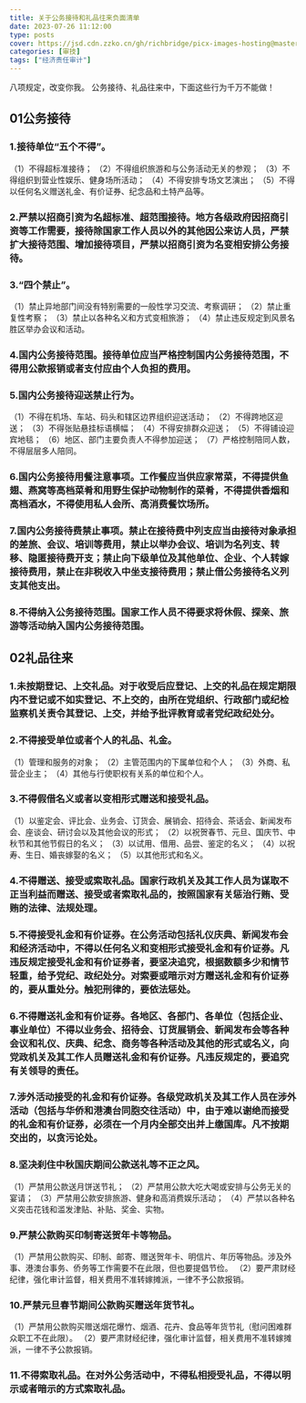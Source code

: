 ```yaml
---
title: 关于公务接待和礼品往来负面清单
date: 2023-07-26 11:12:00
type: posts
cover: https://jsd.cdn.zzko.cn/gh/richbridge/picx-images-hosting@master/thumbnail/audit.avif
categories: [审技]
tags: ["经济责任审计"]
---
```



八项规定，改变你我。
公务接待、礼品往来中，下面这些行为千万不能做！

## 01公务接待

### 1.接待单位“五个不得”。

（1）不得超标准接待；
（2）不得组织旅游和与公务活动无关的参观；
（3）不得组织到营业性娱乐、健身场所活动；
（4）不得安排专场文艺演出；
（5）不得以任何名义赠送礼金、有价证券、纪念品和土特产品等。
### 2.严禁以招商引资为名超标准、超范围接待。地方各级政府因招商引资等工作需要，接待除国家工作人员以外的其他因公来访人员，严禁扩大接待范围、增加接待项目，严禁以招商引资为名变相安排公务接待。

### 3.“四个禁止”。

（1）禁止异地部门间没有特别需要的一般性学习交流、考察调研；
（2）禁止重复性考察；
（3）禁止以各种名义和方式变相旅游；
（4）禁止违反规定到风景名胜区举办会议和活动。

### 4.国内公务接待范围。接待单位应当严格控制国内公务接待范围，不得用公款报销或者支付应由个人负担的费用。

### 5.国内公务接待迎送禁止行为。
（1）不得在机场、车站、码头和辖区边界组织迎送活动；
（2）不得跨地区迎送；
（3）不得张贴悬挂标语横幅；
（4）不得安排群众迎送；
（5）不得铺设迎宾地毯；
（6）地区、部门主要负责人不得参加迎送；
（7）严格控制陪同人数，不得层层多人陪同。

### 6.国内公务接待用餐注意事项。工作餐应当供应家常菜，不得提供鱼翅、燕窝等高档菜肴和用野生保护动物制作的菜肴，不得提供香烟和高档酒水，不得使用私人会所、高消费餐饮场所。

### 7.国内公务接待费禁止事项。禁止在接待费中列支应当由接待对象承担的差旅、会议、培训等费用，禁止以举办会议、培训为名列支、转移、隐匿接待费开支；禁止向下级单位及其他单位、企业、个人转嫁接待费用，禁止在非税收入中坐支接待费用；禁止借公务接待名义列支其他支出。

### 8.不得纳入公务接待范围。国家工作人员不得要求将休假、探亲、旅游等活动纳入国内公务接待范围。


## 02礼品往来
### 1.未按期登记、上交礼品。对于收受后应登记、上交的礼品在规定期限内不登记或不如实登记、不上交的，由所在党组织、行政部门或纪检监察机关责令其登记、上交，并给予批评教育或者党纪政纪处分。

### 2.不得接受单位或者个人的礼品、礼金。
（1）管理和服务的对象；
（2）主管范围内的下属单位和个人；
（3）外商、私营企业主；
（4）其他与行使职权有关系的单位和个人。

### 3.不得假借名义或者以变相形式赠送和接受礼品。
（1）以鉴定会、评比会、业务会、订货会、展销会、招待会、茶话会、新闻发布会、座谈会、研讨会以及其他会议的形式；
（2）以祝贺春节、元旦、国庆节、中秋节和其他节假日的名义；
（3）以试用、借用、品尝、鉴定的名义；
（4）以祝寿、生日、婚丧嫁娶的名义；
（5）以其他形式和名义。

### 4.不得赠送、接受或索取礼品。国家行政机关及其工作人员为谋取不正当利益而赠送、接受或者索取礼品的，按照国家有关惩治行贿、受贿的法律、法规处理。

### 5.不得接受礼金和有价证券。在公务活动包括礼仪庆典、新闻发布会和经济活动中，不得以任何名义和变相形式接受礼金和有价证券。凡违反规定接受礼金和有价证券者，要坚决追究，根据数额多少和情节轻重，给予党纪、政纪处分。对索要或暗示对方赠送礼金和有价证券的，要从重处分。触犯刑律的，要依法惩处。

### 6.不得赠送礼金和有价证券。各地区、各部门、各单位（包括企业、事业单位）不得以业务会、招待会、订货展销会、新闻发布会等各种会议和礼仪、庆典、纪念、商务等各种活动及其他的形式或名义，向党政机关及其工作人员赠送礼金和有价证券。凡违反规定的，要追究有关领导的责任。

### 7.涉外活动接受的礼金和有价证券。各级党政机关及其工作人员在涉外活动（包括与华侨和港澳台同胞交往活动）中，由于难以谢绝而接受的礼金和有价证券，必须在一个月内全部交出并上缴国库。凡不按期交出的，以贪污论处。

### 8.坚决刹住中秋国庆期间公款送礼等不正之风。
（1）严禁用公款送月饼送节礼；
（2）严禁用公款大吃大喝或安排与公务无关的宴请；
（3）严禁用公款安排旅游、健身和高消费娱乐活动；
（4）严禁以各种名义突击花钱和滥发津贴、补贴、奖金、实物。

### 9.严禁公款购买印制寄送贺年卡等物品。
（1）严禁用公款购买、印制、邮寄、赠送贺年卡、明信片、年历等物品。涉及外事、港澳台事务、侨务等工作需要不在此限，但也要提倡节俭。
（2）要严肃财经纪律，强化审计监督，相关费用不准转嫁摊派，一律不予公款报销。

### 10.严禁元旦春节期间公款购买赠送年货节礼。
（1）严禁用公款购买赠送烟花爆竹、烟酒、花卉、食品等年货节礼（慰问困难群众职工不在此限）。
（2）要严肃财经纪律，强化审计监督，相关费用不准转嫁摊派，一律不予公款报销。

### 11.不得索取礼品。在对外公务活动中，不得私相授受礼品，不得以明示或者暗示的方式索取礼品。